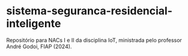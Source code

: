 # sistema-seguranca-residencial-inteligente
Repositório para NACs I e II da disciplina IoT, ministrada pelo professor André Godoi, FIAP (2024).
